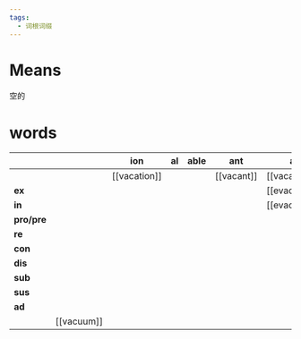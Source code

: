 ```yaml
---
tags:
  - 词根词缀
---
```

# Means
空的
# words
|             |            | **ion**      | **al** | **able** | **ant**    | ate            | **ous**     |
| ----------- | ---------- | ------------ | ------ | -------- | ---------- | -------------- | ----------- |
|             |            | [[vacation]] |        |          | [[vacant]] | [[vacate]]     | [[vacuous]] |
| **ex**      |            |              |        |          |            | [[evacuate]]   |             |
| **in**      |            |              |        |          |            | [[evacuation]] |             |
| **pro/pre** |            |              |        |          |            |                |             |
| **re**      |            |              |        |          |            |                |             |
| **con**     |            |              |        |          |            |                |             |
| **dis**     |            |              |        |          |            |                |             |
| **sub**     |            |              |        |          |            |                |             |
| **sus**     |            |              |        |          |            |                |             |
| **ad**      |            |              |        |          |            |                |             |
|             | [[vacuum]] |              |        |          |            |                |             |
